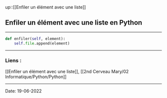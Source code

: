 

up::[[Enfiler un élément avec une liste]]

## Enfiler un élément avec une liste en Python

---

```python
def enfiler(self, element):
	self.file.append(element)
```


---
### Liens :

[[Enfiler un élément avec une liste]], [[2nd Cerveau Mary/02 Informatique/Python/Python]]

---

Date: 19-06-2022